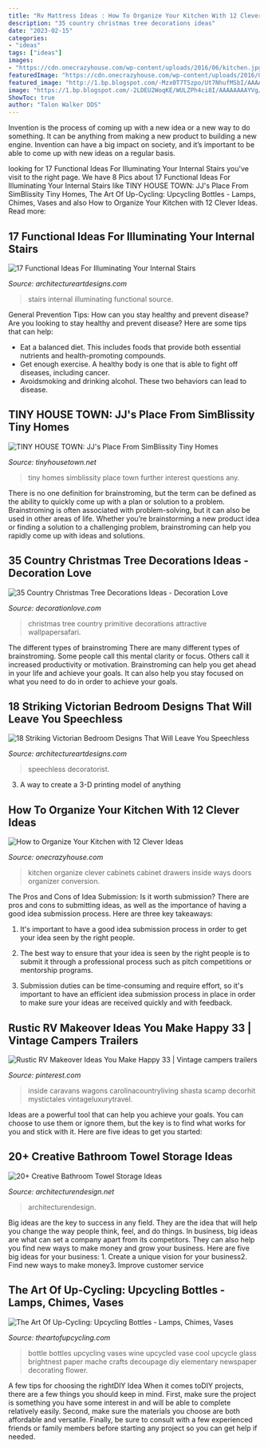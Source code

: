 ```yaml
---
title: "Rv Mattress Ideas : How To Organize Your Kitchen With 12 Clever Ideas"
description: "35 country christmas tree decorations ideas"
date: "2023-02-15"
categories:
- "ideas"
tags: ["ideas"]
images:
- "https://cdn.onecrazyhouse.com/wp-content/uploads/2016/06/kitchen.jpg"
featuredImage: "https://cdn.onecrazyhouse.com/wp-content/uploads/2016/06/kitchen.jpg"
featured_image: "http://1.bp.blogspot.com/-Mzx0T7T5zpo/Ut7NhufMSbI/AAAAAAAAFGU/40UUWkG1154/s1600/content_Upcycled_Wine_Bottle_Vase.jpg"
image: "https://1.bp.blogspot.com/-2LDEU2WoqKE/WULZPh4ci8I/AAAAAAAAYVg/qI3j85l7fW0z5DZDvxltybcmjilCUd-iwCLcBGAs/s1600/simblissity-tiny-homes-6.jpg"
ShowToc: true
author: "Talon Walker DDS"
---
```



Invention is the process of coming up with a new idea or a new way to do something. It can be anything from making a new product to building a new engine. Invention can have a big impact on society, and it’s important to be able to come up with new ideas on a regular basis.

	

		
looking for 17 Functional Ideas For Illuminating Your Internal Stairs you've visit to the right page. We have 8 Pics about 17 Functional Ideas For Illuminating Your Internal Stairs like TINY HOUSE TOWN: JJ&#039;s Place From SimBlissity Tiny Homes, The Art Of Up-Cycling: Upcycling Bottles - Lamps, Chimes, Vases and also How to Organize Your Kitchen with 12 Clever Ideas. Read more:
		
    
## 17 Functional Ideas For Illuminating Your Internal Stairs

<img loading=lazy src="https://www.architectureartdesigns.com/wp-content/uploads/2016/10/4-1.jpg" onerror="this.onerror=null;this.src='https://tse2.mm.bing.net/th?id=OIP.2NCuIsDZrFtkjatbx8HDrAAAAA&amp;pid=15.1';" alt="17 Functional Ideas For Illuminating Your Internal Stairs">

_Source: architectureartdesigns.com_

>stairs internal illuminating functional source. 

	

General Prevention Tips: How can you stay healthy and prevent disease?
Are you looking to stay healthy and prevent disease? Here are some tips that can help: 
- Eat a balanced diet. This includes foods that provide both essential nutrients and health-promoting compounds. 
- Get enough exercise. A healthy body is one that is able to fight off diseases, including cancer. 
- Avoidsmoking and drinking alcohol. These two behaviors can lead to disease.

    
## TINY HOUSE TOWN: JJ&#039;s Place From SimBlissity Tiny Homes

<img loading=lazy src="https://1.bp.blogspot.com/-2LDEU2WoqKE/WULZPh4ci8I/AAAAAAAAYVg/qI3j85l7fW0z5DZDvxltybcmjilCUd-iwCLcBGAs/s1600/simblissity-tiny-homes-6.jpg" onerror="this.onerror=null;this.src='https://tse4.mm.bing.net/th?id=OIP.DI7KngGv0oI6Z_cTL2MbFQHaLH&amp;pid=15.1';" alt="TINY HOUSE TOWN: JJ&#039;s Place From SimBlissity Tiny Homes">

_Source: tinyhousetown.net_

>tiny homes simblissity place town further interest questions any. 

	

There is no one definition for brainstroming, but the term can be defined as the ability to quickly come up with a plan or solution to a problem. Brainstroming is often associated with problem-solving, but it can also be used in other areas of life. Whether you’re brainstorming a new product idea or finding a solution to a challenging problem, brainstroming can help you rapidly come up with ideas and solutions.

    
## 35 Country Christmas Tree Decorations Ideas - Decoration Love

<img loading=lazy src="http://www.decorationlove.com/wp-content/uploads/2016/10/Primitive-Country-Christmas-Tree-Fine-Design.jpg" onerror="this.onerror=null;this.src='https://tse3.mm.bing.net/th?id=OIP.t6yur2CYchuXuqirE8IJxgHaJ4&amp;pid=15.1';" alt="35 Country Christmas Tree Decorations Ideas - Decoration Love">

_Source: decorationlove.com_

>christmas tree country primitive decorations attractive wallpapersafari. 

	

The different types of brainstroming
There are many different types of brainstroming. Some people call this mental clarity or focus. Others call it increased productivity or motivation. Brainstroming can help you get ahead in your life and achieve your goals. It can also help you stay focused on what you need to do in order to achieve your goals.

    
## 18 Striking Victorian Bedroom Designs That Will Leave You Speechless

<img loading=lazy src="https://www.architectureartdesigns.com/wp-content/uploads/2016/06/2-30.jpg" onerror="this.onerror=null;this.src='https://tse2.mm.bing.net/th?id=OIP.KH8nGmfXU_EUJfH6hgXfMwHaE1&amp;pid=15.1';" alt="18 Striking Victorian Bedroom Designs That Will Leave You Speechless">

_Source: architectureartdesigns.com_

>speechless decoratorist. 

	

3. A way to create a 3-D printing model of anything 

    
## How To Organize Your Kitchen With 12 Clever Ideas

<img loading=lazy src="https://cdn.onecrazyhouse.com/wp-content/uploads/2016/06/kitchen.jpg" onerror="this.onerror=null;this.src='https://tse4.mm.bing.net/th?id=OIP.kkwEJiJrKkG_vZJDbpZTYQHaKj&amp;pid=15.1';" alt="How to Organize Your Kitchen with 12 Clever Ideas">

_Source: onecrazyhouse.com_

>kitchen organize clever cabinets cabinet drawers inside ways doors organizer conversion. 

	

The Pros and Cons of Idea Submission: Is it worth submission?
There are pros and cons to submitting ideas, as well as the importance of having a good idea submission process. Here are three key takeaways:
1. It's important to have a good idea submission process in order to get your idea seen by the right people.

2. The best way to ensure that your idea is seen by the right people is to submit it through a professional process such as pitch competitions or mentorship programs.

3. Submission duties can be time-consuming and require effort, so it's important to have an efficient idea submission process in place in order to make sure your ideas are received quickly and with feedback.

    
## Rustic RV Makeover Ideas You Make Happy 33 | Vintage Campers Trailers

<img loading=lazy src="https://i.pinimg.com/736x/3c/5f/67/3c5f678d82bbac3339d5d8775aa4ea47.jpg" onerror="this.onerror=null;this.src='https://tse3.mm.bing.net/th?id=OIP.uyzsG0OZC15uRoqLF1J3KgHaNt&amp;pid=15.1';" alt="Rustic RV Makeover Ideas You Make Happy 33 | Vintage campers trailers">

_Source: pinterest.com_

>inside caravans wagons carolinacountryliving shasta scamp decorhit mystictales vintageluxurytravel. 

	

Ideas are a powerful tool that can help you achieve your goals. You can choose to use them or ignore them, but the key is to find what works for you and stick with it. Here are five ideas to get you started: 

    
## 20+ Creative Bathroom Towel Storage Ideas

<img loading=lazy src="https://cdn.architecturendesign.net/wp-content/uploads/2015/09/AD-Creative-Bathroom-Towel-Storage-Ideas-20.jpg" onerror="this.onerror=null;this.src='https://tse2.mm.bing.net/th?id=OIP.PbqwXvIw2Cz1SI3JnwC05AHaKw&amp;pid=15.1';" alt="20+ Creative Bathroom Towel Storage Ideas">

_Source: architecturendesign.net_

>architecturendesign. 

	

Big ideas are the key to success in any field. They are the idea that will help you change the way people think, feel, and do things. In business, big ideas are what can set a company apart from its competitors. They can also help you find new ways to make money and grow your business. Here are five big ideas for your business: 1. Create a unique vision for your business2. Find new ways to make money3. Improve customer service
    
## The Art Of Up-Cycling: Upcycling Bottles - Lamps, Chimes, Vases

<img loading=lazy src="http://1.bp.blogspot.com/-Mzx0T7T5zpo/Ut7NhufMSbI/AAAAAAAAFGU/40UUWkG1154/s1600/content_Upcycled_Wine_Bottle_Vase.jpg" onerror="this.onerror=null;this.src='https://tse1.mm.bing.net/th?id=OIP.P6LVmzLyckI-5Rh9ah2HwgHaJ4&amp;pid=15.1';" alt="The Art Of Up-Cycling: Upcycling Bottles - Lamps, Chimes, Vases">

_Source: theartofupcycling.com_

>bottle bottles upcycling vases wine upcycled vase cool upcycle glass brightnest paper mache crafts decoupage diy elementary newspaper decorating flower. 

	

A few tips for choosing the rightDIY Idea
When it comes toDIY projects, there are a few things you should keep in mind. First, make sure the project is something you have some interest in and will be able to complete relatively easily. Second, make sure the materials you choose are both affordable and versatile. Finally, be sure to consult with a few experienced friends or family members before starting any project so you can get help if needed.

